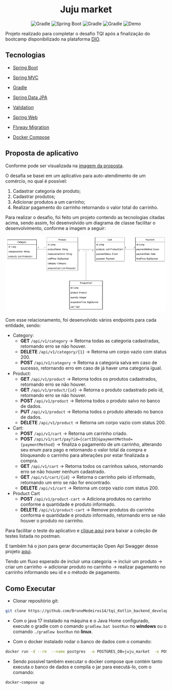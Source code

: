 <h1 align="center">
  Juju market
</h1>

<p align="center">
  <img src="https://img.shields.io/badge/v1.8.22-orange?logo=kotlin&logoColor=white&label=Docker" alt="Gradle" />
  <img src="https://img.shields.io/badge/v3.1.2-green?logo=spring&logoColor=white&label=Spring-boot" alt="Spring Boot" />
  <img src="https://img.shields.io/badge/v8.1.2-blue?logo=gradle&logoColor=white&label=Gradle" alt="Gradle" />
  <img src="https://img.shields.io/badge/v20.10.24-blue?logo=docker&logoColor=white&label=Docker" alt="Gradle" />
  <img src="https://img.shields.io/static/v1?label=Juju_Market&message=v1.0.0&color=8257E5" alt="Demo" />
</p>

Projeto realizado para completar o desafio TQI após a finalização do bootcamp disponibilizado na plataforma [DIO](https://www.dio.me/ 'Site da DIO').

## Tecnologias

- [Spring Boot](https://spring.io/projects/spring-boot)
- [Spring MVC](https://docs.spring.io/spring-framework/reference/web/webmvc.html)
- [Gradle](https://gradle.org)
- [Spring Data JPA](https://docs.spring.io/spring-boot/docs/3.1.2/reference/htmlsinge/index.html#data.sql.jpa-and-spring-data)
- [Validation](https://docs.spring.io/spring-boot/docs/3.1.2/reference/htmlsinge/index.html#io.validation)
- [Spring Web](https://docs.spring.io/spring-boot/docs/3.1.2/reference/htmlsinge/index.html#web)
- [Flyway Migration](https://docs.spring.io/spring-boot/docs/3.1.2/reference/htmlsinge/index.html#howto.data-initialization.migration-tool.flyway)

- [Docker Compose](https://docs.docker.com/compose/)

## Proposta de aplicativo

Conforme pode ser visualizada na [imagem da proposta](./assets/challenge.png).

O desafia se basei em um aplicativo para auto-atendimento de um comércio, no qual é possível:

1. Cadastrar categoria de produto;
2. Cadastrar produtos;
3. Adicionar produtos a um carrinho;
4. Realizar pagamento do carrinho retornando o valor total do carrinho.

Para realizar o desafio, foi feito um projeto contendo as tecnologias citadas acima, sendo assim, foi desenvolvido um diagrama de classe facilitar o desenvolvimento, conforme a imagem a seguir:

![./assets/JuMarket_diagram.png](./assets/JuMarket_diagram.png 'Diagrama de classe')

Com esse relacionamento, foi desenvolvido vários endpoints para cada entidade, sendo:

- Category:
  - **GET** `/api/v1/category` -> Retorna todas as categoria cadastradas, retornando erro se não houver.
  - **DELETE** `/api/v1/category/{1}` -> Retorna um corpo vazio com status 200.
  - **POST** `/api/v1/category` -> Retorna a categoria salva em caso de sucesso, retornando erro em caso de já haver uma categoria igual.
- Product:
  - **GET** `/api/v1/product` -> Retorna todos os produtos cadastrados, retornando erro se não houver.
  - **GET** `/api/v1/product/{id}` -> Retorna o produto cadastrado pelo id, retornando erro se não houver.
  - **POST** `/api/v1/product` -> Retorna todos o produto salvo no banco de dados.
  - **PUT** `/api/v1/product` -> Retorna todos o produto alterado no banco de dados.
  - **DELETE** `/api/v1/product` -> Retorna um corpo vazio com status 200.
- Cart:
  - **POST** `/api/v1/cart` -> Retorna um carrinho criado.
  - **POST** `/api/v1/cart/pay?id={cartID}&paymentMethod={paymentMethod}` -> finaliza o pagamento de um carrinho, alterando seu enum para pago e retornando o valor total da compra e bloqueando o carrinho para alterações por estar finalizada a compra.
  - **GET** `/api/v1/cart` -> Retorna todos os carrinhos salvos, retornando erro se não houver nenhum cadastrado.
  - **GET** `/api/v1/cart/{id}` -> Retorna o carrinho pelo id informado, retornando um erro se não for encontrado.
  - **DELETE** `/api/v1/cart` -> Retorna um corpo vazio com status 200.
- Product Cart
  - **POST** `/api/v1/product-cart` -> Adiciona produtos no carrinho conforme a quantidade e produto informado.
  - **DELETE** `/api/v1/product-cart` -> Remove produtos do carrinho conforma e quantidade e produto informado, retornando erro se não houver o produto no carrinho.

Para facilitar o teste do aplicativo e [clique aqui](./assets/TQI_challenge.postman_collection.json 'Coleção de teste api no postman') para baixar a coleção de testes listada no postman.

E também há o json para gerar documentação Open Api Swagger desse projeto [aqui](./assets/openapi.json 'Coleção open api').

Tendo um fluxo esperado de incluir uma categoria -> incluir um produto -> criar um carrinho -> adicionar produto no carrinho -> realizar pagamento no carrinho informando seu id e o método de pagamento.

## Como Executar

- Clonar repositório git:

```bash
git clone https://github.com/BrunoMedeiros14/tqi_Kotlin_backend_developer_2023.git
```

- Com o java 17 instalado na máquina e o Java Home configurado, execute o gradle com o comando `gradlew.bat bootRun` no **windows** ou o comando `./gradlew bootRun` no **linux**.

- Com o docker instalado rodar o banco de dados com o comando:

```bash
docker run -d --rm  --name postgres  -e POSTGRES_DB=juju_market  -e POSTGRES_USER=root  -e POSTGRES_PASSWORD=juju  -p 5432:5432  postgres:latest
```

- Sendo possível também executar o docker compose que contém tanto executa o banco de dados e compila o jar para executá-lo, com o comando:

```bash
docker-compose up
```
